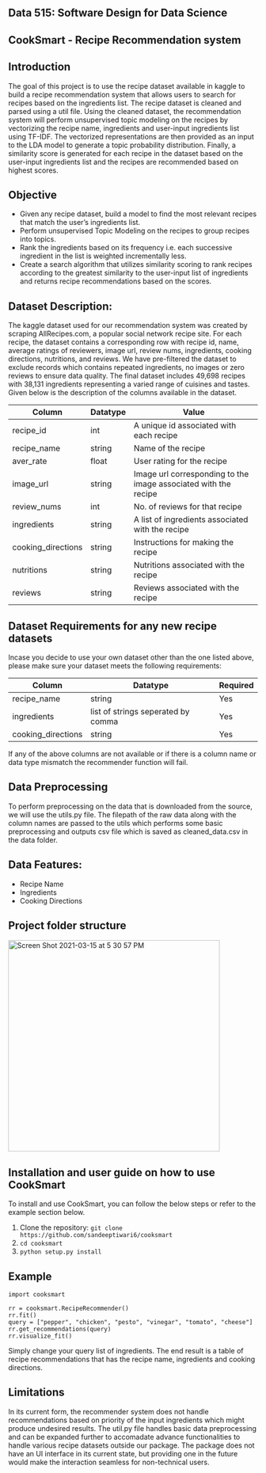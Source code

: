 ## Data 515: Software Design for Data Science

## CookSmart - Recipe Recommendation system

## Introduction 

The goal of this project is to use the recipe dataset available in kaggle to build a recipe recommendation system that allows users to search for recipes based on the ingredients list. The recipe dataset is cleaned and parsed using a util file. Using the cleaned dataset, the recommendation system will perform unsupervised topic modeling on the recipes by vectorizing the recipe name, ingredients and user-input ingredients list using TF-IDF. The vectorized representations are then provided as an input to the LDA model to generate a topic probability distribution. Finally, a similarity score is generated for each recipe in the dataset based on the user-input ingredients list and the recipes are recommended based on highest scores. 


## Objective

- Given any recipe dataset, build a model to find the most relevant recipes that match the user’s ingredients list.
- Perform unsupervised Topic Modeling on the recipes to group recipes into topics.
- Rank the ingredients based on its frequency i.e. each successive ingredient in the list is weighted incrementally less.
- Create a search algorithm that utilizes similarity scoring to rank recipes according to the greatest similarity to the user-input list of ingredients and returns recipe recommendations based on the scores. 


## Dataset Description:

The kaggle dataset used for our recommendation system was created by scraping AllRecipes.com, a popular social network recipe site. For each recipe, the dataset contains a corresponding row with recipe id, name, average ratings of reviewers, image url, review nums, ingredients, cooking directions, nutritions, and reviews. We have pre-filtered the dataset to exclude records which contains repeated ingredients, no images or zero reviews to ensure data quality. The final dataset includes 49,698 recipes with 38,131 ingredients representing a varied range of cuisines and tastes. Given below is the description of the columns available in the dataset.

| Column | Datatype | Value |
| ------ | -------- | ----- |
| recipe_id | int | A unique id associated with each recipe |
| recipe_name | string | Name of the recipe |
| aver_rate | float | User rating for the recipe |
| image_url | string | Image url corresponding to the image associated with the recipe |
| review_nums | int | No. of reviews for that recipe |
| ingredients | string | A list of ingredients associated with the recipe |
| cooking_directions | string | Instructions for making the recipe |
| nutritions | string | Nutritions associated with the recipe |
| reviews | string | Reviews associated with the recipe |


## Dataset Requirements for any new recipe datasets

Incase you decide to use your own dataset other than the one listed above, please make sure your dataset meets the following requirements:

| Column | Datatype | Required |
| ------ | -------- | -------- |
| recipe_name | string | Yes |
| ingredients | list of strings seperated by comma | Yes |
| cooking_directions | string | Yes |

If any of the above columns are not available or if there is a column name or data type mismatch the recommender function will fail.

## Data Preprocessing

To perform preprocessing on the data that is downloaded from the source, we will use the utils.py file. The filepath of the raw data along with the column names are passed to the utils which performs some basic preprocessing and outputs csv file which is saved as cleaned_data.csv in the data folder.

## Data Features:

- Recipe Name
- Ingredients
- Cooking Directions

## Project folder structure
<img width="427" alt="Screen Shot 2021-03-15 at 5 30 57 PM" src="https://user-images.githubusercontent.com/29209748/111242231-f8886900-85bb-11eb-908b-2b01f4219730.png">


## Installation and user guide on how to use CookSmart

To install and use CookSmart, you can follow the below steps or refer to the example section below.

1. Clone the repository:
	```git clone https://github.com/sandeeptiwari6/cooksmart```
2. 
	```cd cooksmart```
3. 
	```python setup.py install```


## Example
   
   ```
   import cooksmart
   
   rr = cooksmart.RecipeRecommender()
   rr.fit()
   query = ["pepper", "chicken", "pesto", "vinegar", "tomato", "cheese"]
   rr.get_recommendations(query)
   rr.visualize_fit()
   ```
  Simply change your query list of ingredients. The end result is a table of recipe recommendations that has the recipe name, ingredients and cooking directions.


## Limitations

In its current form, the recommender system does not handle recommendations based on priority of the input ingredients which might produce undesired results. The util.py file handles basic data preprocessing and can be expanded further to accomadate advance functionalities to handle various recipe datasets outside our package. The package does not have an UI interface in its current state, but providing one in the future would make the interaction seamless for non-technical users. 

